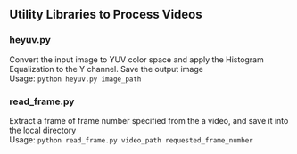 ## Utility Libraries to Process Videos

### heyuv.py
Convert the input image to YUV color space and apply the Histogram Equalization to the Y channel. Save the output image \
Usage: `python heyuv.py image_path`

### read_frame.py
Extract a frame of frame number specified from the a video, and save it into the local directory \
Usage: `python read_frame.py video_path requested_frame_number`
